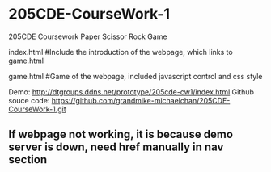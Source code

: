# 205CDE-CourseWork-1
205CDE Coursework Paper Scissor Rock Game

index.html 
#Include the introduction of the webpage, which links to game.html

game.html
#Game of the webpage, included javascript control and css style

Demo: http://dtgroups.ddns.net/prototype/205cde-cw1/index.html
Github souce code: https://github.com/grandmike-michaelchan/205CDE-CourseWork-1.git

## If webpage not working, it is because demo server is down, need href manually in nav section ##
